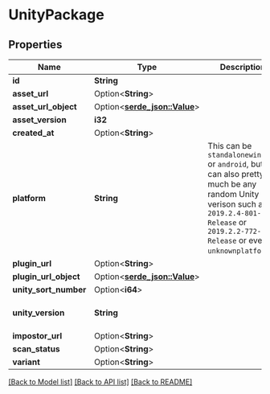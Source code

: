 # UnityPackage

## Properties

Name | Type | Description | Notes
------------ | ------------- | ------------- | -------------
**id** | **String** |  | 
**asset_url** | Option<**String**> |  | [optional]
**asset_url_object** | Option<[**serde_json::Value**](.md)> |  | [optional]
**asset_version** | **i32** |  | 
**created_at** | Option<**String**> |  | [optional]
**platform** | **String** | This can be `standalonewindows` or `android`, but can also pretty much be any random Unity verison such as `2019.2.4-801-Release` or `2019.2.2-772-Release` or even `unknownplatform`. | 
**plugin_url** | Option<**String**> |  | [optional]
**plugin_url_object** | Option<[**serde_json::Value**](.md)> |  | [optional]
**unity_sort_number** | Option<**i64**> |  | [optional]
**unity_version** | **String** |  | [default to 5.3.4p1]
**impostor_url** | Option<**String**> |  | [optional]
**scan_status** | Option<**String**> |  | [optional]
**variant** | Option<**String**> |  | [optional]

[[Back to Model list]](../README.md#documentation-for-models) [[Back to API list]](../README.md#documentation-for-api-endpoints) [[Back to README]](../README.md)


